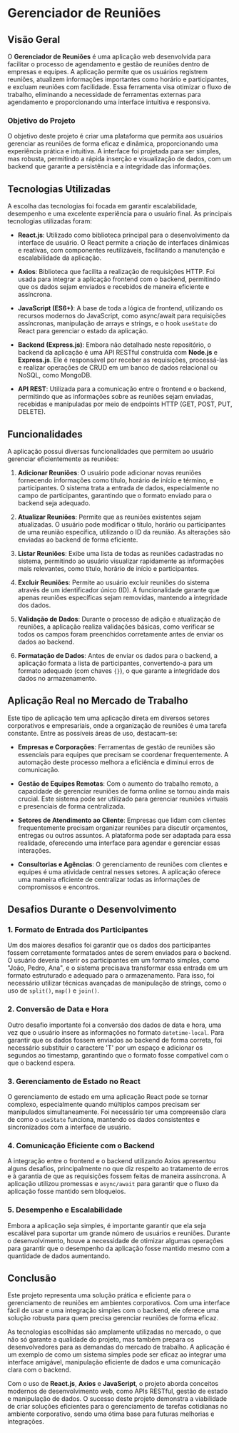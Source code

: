 # Gerenciador de Reuniões

## Visão Geral

O **Gerenciador de Reuniões** é uma aplicação web desenvolvida para facilitar o processo de agendamento e gestão de reuniões dentro de empresas e equipes. A aplicação permite que os usuários registrem reuniões, atualizem informações importantes como horário e participantes, e excluam reuniões com facilidade. Essa ferramenta visa otimizar o fluxo de trabalho, eliminando a necessidade de ferramentas externas para agendamento e proporcionando uma interface intuitiva e responsiva.

### Objetivo do Projeto

O objetivo deste projeto é criar uma plataforma que permita aos usuários gerenciar as reuniões de forma eficaz e dinâmica, proporcionando uma experiência prática e intuitiva. A interface foi projetada para ser simples, mas robusta, permitindo a rápida inserção e visualização de dados, com um backend que garante a persistência e a integridade das informações.

## Tecnologias Utilizadas

A escolha das tecnologias foi focada em garantir escalabilidade, desempenho e uma excelente experiência para o usuário final. As principais tecnologias utilizadas foram:

- **React.js**: Utilizado como biblioteca principal para o desenvolvimento da interface de usuário. O React permite a criação de interfaces dinâmicas e reativas, com componentes reutilizáveis, facilitando a manutenção e escalabilidade da aplicação.

- **Axios**: Biblioteca que facilita a realização de requisições HTTP. Foi usada para integrar a aplicação frontend com o backend, permitindo que os dados sejam enviados e recebidos de maneira eficiente e assíncrona.

- **JavaScript (ES6+)**: A base de toda a lógica de frontend, utilizando os recursos modernos do JavaScript, como async/await para requisições assíncronas, manipulação de arrays e strings, e o hook `useState` do React para gerenciar o estado da aplicação.

- **Backend (Express.js)**: Embora não detalhado neste repositório, o backend da aplicação é uma API RESTful construída com **Node.js** e **Express.js**. Ele é responsável por receber as requisições, processá-las e realizar operações de CRUD em um banco de dados relacional ou NoSQL, como MongoDB.

- **API REST**: Utilizada para a comunicação entre o frontend e o backend, permitindo que as informações sobre as reuniões sejam enviadas, recebidas e manipuladas por meio de endpoints HTTP (GET, POST, PUT, DELETE).

## Funcionalidades

A aplicação possui diversas funcionalidades que permitem ao usuário gerenciar eficientemente as reuniões:

1. **Adicionar Reuniões**: O usuário pode adicionar novas reuniões fornecendo informações como título, horário de início e término, e participantes. O sistema trata a entrada de dados, especialmente no campo de participantes, garantindo que o formato enviado para o backend seja adequado.

2. **Atualizar Reuniões**: Permite que as reuniões existentes sejam atualizadas. O usuário pode modificar o título, horário ou participantes de uma reunião específica, utilizando o ID da reunião. As alterações são enviadas ao backend de forma eficiente.

3. **Listar Reuniões**: Exibe uma lista de todas as reuniões cadastradas no sistema, permitindo ao usuário visualizar rapidamente as informações mais relevantes, como título, horário de início e participantes.

4. **Excluir Reuniões**: Permite ao usuário excluir reuniões do sistema através de um identificador único (ID). A funcionalidade garante que apenas reuniões específicas sejam removidas, mantendo a integridade dos dados.

5. **Validação de Dados**: Durante o processo de adição e atualização de reuniões, a aplicação realiza validações básicas, como verificar se todos os campos foram preenchidos corretamente antes de enviar os dados ao backend.

6. **Formatação de Dados**: Antes de enviar os dados para o backend, a aplicação formata a lista de participantes, convertendo-a para um formato adequado (com chaves `{}`), o que garante a integridade dos dados no armazenamento.

## Aplicação Real no Mercado de Trabalho

Este tipo de aplicação tem uma aplicação direta em diversos setores corporativos e empresariais, onde a organização de reuniões é uma tarefa constante. Entre as possíveis áreas de uso, destacam-se:

- **Empresas e Corporações**: Ferramentas de gestão de reuniões são essenciais para equipes que precisam se coordenar frequentemente. A automação deste processo melhora a eficiência e diminui erros de comunicação.

- **Gestão de Equipes Remotas**: Com o aumento do trabalho remoto, a capacidade de gerenciar reuniões de forma online se tornou ainda mais crucial. Este sistema pode ser utilizado para gerenciar reuniões virtuais e presenciais de forma centralizada.

- **Setores de Atendimento ao Cliente**: Empresas que lidam com clientes frequentemente precisam organizar reuniões para discutir orçamentos, entregas ou outros assuntos. A plataforma pode ser adaptada para essa realidade, oferecendo uma interface para agendar e gerenciar essas interações.

- **Consultorias e Agências**: O gerenciamento de reuniões com clientes e equipes é uma atividade central nesses setores. A aplicação oferece uma maneira eficiente de centralizar todas as informações de compromissos e encontros.

## Desafios Durante o Desenvolvimento

### 1. **Formato de Entrada dos Participantes**

Um dos maiores desafios foi garantir que os dados dos participantes fossem corretamente formatados antes de serem enviados para o backend. O usuário deveria inserir os participantes em um formato simples, como "João, Pedro, Ana", e o sistema precisava transformar essa entrada em um formato estruturado e adequado para o armazenamento. Para isso, foi necessário utilizar técnicas avançadas de manipulação de strings, como o uso de `split()`, `map()` e `join()`.

### 2. **Conversão de Data e Hora**

Outro desafio importante foi a conversão dos dados de data e hora, uma vez que o usuário insere as informações no formato `datetime-local`. Para garantir que os dados fossem enviados ao backend de forma correta, foi necessário substituir o caractere 'T' por um espaço e adicionar os segundos ao timestamp, garantindo que o formato fosse compatível com o que o backend espera.

### 3. **Gerenciamento de Estado no React**

O gerenciamento de estado em uma aplicação React pode se tornar complexo, especialmente quando múltiplos campos precisam ser manipulados simultaneamente. Foi necessário ter uma compreensão clara de como o `useState` funciona, mantendo os dados consistentes e sincronizados com a interface de usuário.

### 4. **Comunicação Eficiente com o Backend**

A integração entre o frontend e o backend utilizando Axios apresentou alguns desafios, principalmente no que diz respeito ao tratamento de erros e à garantia de que as requisições fossem feitas de maneira assíncrona. A aplicação utilizou promessas e `async/await` para garantir que o fluxo da aplicação fosse mantido sem bloqueios.

### 5. **Desempenho e Escalabilidade**

Embora a aplicação seja simples, é importante garantir que ela seja escalável para suportar um grande número de usuários e reuniões. Durante o desenvolvimento, houve a necessidade de otimizar algumas operações para garantir que o desempenho da aplicação fosse mantido mesmo com a quantidade de dados aumentando.

## Conclusão

Este projeto representa uma solução prática e eficiente para o gerenciamento de reuniões em ambientes corporativos. Com uma interface fácil de usar e uma integração simples com o backend, ele oferece uma solução robusta para quem precisa gerenciar reuniões de forma eficaz.

As tecnologias escolhidas são amplamente utilizadas no mercado, o que não só garante a qualidade do projeto, mas também prepara os desenvolvedores para as demandas do mercado de trabalho. A aplicação é um exemplo de como um sistema simples pode ser eficaz ao integrar uma interface amigável, manipulação eficiente de dados e uma comunicação clara com o backend.

Com o uso de **React.js**, **Axios** e **JavaScript**, o projeto aborda conceitos modernos de desenvolvimento web, como APIs RESTful, gestão de estado e manipulação de dados. O sucesso deste projeto demonstra a viabilidade de criar soluções eficientes para o gerenciamento de tarefas cotidianas no ambiente corporativo, sendo uma ótima base para futuras melhorias e integrações.
